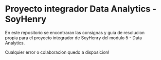 # Proyecto integrador Data Analytics - SoyHenry

En este repositorio se encontraran las consignas y guia de resolucion propia para el proyecto integrador de SoyHenry del modulo 5 - Data Analytics.

Cualquier error o colaboracion quedo a disposicion!